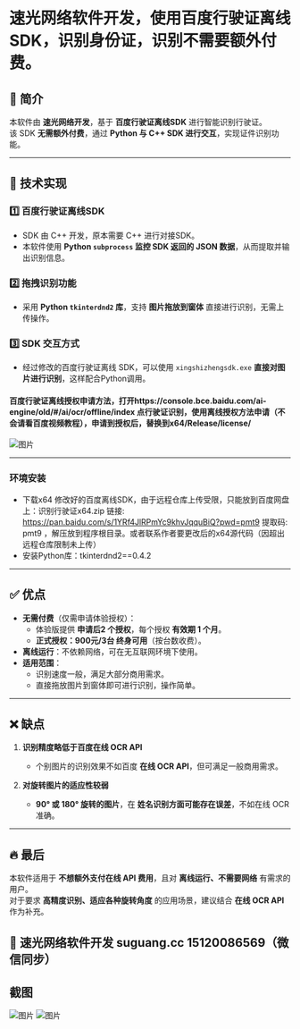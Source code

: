 
# 速光网络软件开发，使用百度行驶证离线SDK，识别身份证，识别不需要额外付费。

## 📌 简介
本软件由 **速光网络开发**，基于 **百度行驶证离线SDK** 进行智能识别行驶证。  
该 SDK **无需额外付费**，通过 **Python 与 C++ SDK 进行交互**，实现证件识别功能。

---

## 🚀 技术实现

### 1️⃣ **百度行驶证离线SDK**
- SDK 由 C++ 开发，原本需要 C++ 进行对接SDK。  
- 本软件使用 **Python `subprocess` 监控 SDK 返回的 JSON 数据**，从而提取并输出识别信息。

### 2️⃣ **拖拽识别功能**
- 采用 **Python `tkinterdnd2` 库**，支持 **图片拖放到窗体** 直接进行识别，无需上传操作。

### 3️⃣ **SDK 交互方式**
- 经过修改的百度行驶证离线 SDK，可以使用 `xingshizhengsdk.exe` **直接对图片进行识别**，这样配合Python调用。
#### 百度行驶证离线授权申请方法，打开https://console.bce.baidu.com/ai-engine/old/#/ai/ocr/offline/index 点行驶证识别，使用离线授权方法申请（不会请看百度视频教程），申请到授权后，替换到x64/Release/license/
  ![图片](https://github.com/user-attachments/assets/34cf2344-f927-4689-bd4f-26518ebcf33e)


---
### **环境安装** 
- 下载x64 修改好的百度离线SDK，由于远程仓库上传受限，只能放到百度网盘上：识别行驶证x64.zip
链接: https://pan.baidu.com/s/1YRf4JlRPmYc9khvJqquBiQ?pwd=pmt9 提取码: pmt9 ，解压放到程序根目录。或者联系作者要更改后的x64源代码（因超出远程仓库限制未上传）
- 安装Python库：tkinterdnd2==0.4.2

---

## ✅ **优点**
- **无需付费**（仅需申请体验授权）：
  - 体验版提供 **申请后2 个授权**，每个授权 **有效期 1 个月**。
  - **正式授权：900元/3台 终身可用**（按台数收费）。
- **离线运行**：不依赖网络，可在无互联网环境下使用。
- **适用范围**：
  - 识别速度一般，满足大部分商用需求。
  - 直接拖放图片到窗体即可进行识别，操作简单。

---

## ❌ **缺点**
1. **识别精度略低于百度在线 OCR API**
   - 个别图片的识别效果不如百度 **在线 OCR API**，但可满足一般商用需求。

2. **对旋转图片的适应性较弱**
   - **90° 或 180° 旋转的图片**，在 **姓名识别方面可能存在误差**，不如在线 OCR 准确。

---

## 🔥 **最后**
本软件适用于 **不想额外支付在线 API 费用**，且对 **离线运行、不需要网络** 有需求的用户。  
对于要求 **高精度识别、适应各种旋转角度** 的应用场景，建议结合 **在线 OCR API** 作为补充。

📌 **速光网络软件开发 suguang.cc 15120086569（微信同步）**
---
## 截图
![图片](https://github.com/user-attachments/assets/a7d786ce-e69b-45f0-b18d-e9944e96e9f7)
![图片](https://github.com/user-attachments/assets/6ec386d1-718a-4cec-a73c-753a48b54077)



